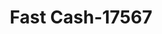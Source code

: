 ---
f_zip-code: 71753
f_state-code: AR
title: Fast Cash-17567
f_phone: 870-901-9100
f_city-only: Magnolia
f_address: 1511 East Main Street Magnolia
f_location-unique-id: '17567'
slug: fast-cash-17567
updated-on: '2024-05-30T13:46:58.046Z'
created-on: '2024-05-30T13:36:59.803Z'
published-on: '2024-05-30T13:54:32.469Z'
f_city-state: cms/city/magnolia-ar.md
f_company: cms/company/fast-cash.md
f_state: cms/state/arkansas.md
layout: '[payday-loan].html'
tags: payday-loan
---